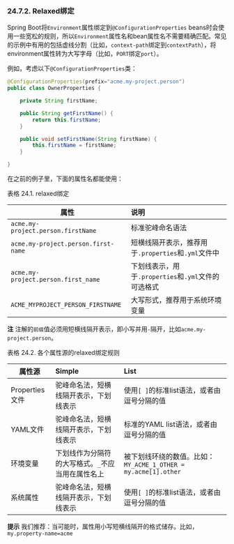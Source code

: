 ### 24.7.2. Relaxed绑定

Spring Boot将`Environment`属性绑定到`@ConfigurationProperties` beans时会使用一些宽松的规则，所以`Environment`属性名和bean属性名不需要精确匹配。常见的示例中有用的包括虚线分割（比如，`context-path`绑定到`contextPath`），将environment属性转为大写字母（比如，`PORT`绑定`port`）。

例如，考虑以下`@ConfigurationProperties`类：
```java
@ConfigurationProperties(prefix="acme.my-project.person")
public class OwnerProperties {

    private String firstName;

    public String getFirstName() {
        return this.firstName;
    }

    public void setFirstName(String firstName) {
        this.firstName = firstName;
    }

}
```
在之前的例子里，下面的属性名都能使用：

表格 24.1. relaxed绑定 

| 属性        | 说明   |
| --------    | :----- |
|`acme.my-project.person.firstName`|标准驼峰命名语法|
|`acme.my-project.person.first-name`|短横线隔开表示，推荐用于`.properties`和`.yml`文件中|
|`acme.my-project.person.first_name`|下划线表示，用于`.properties`和`.yml`文件的可选格式|
|`ACME_MYPROJECT_PERSON_FIRSTNAME`|大写形式，推荐用于系统环境变量|

**注** 注解的`前缀`值必须用短横线隔开表示，即小写并用`-`隔开，比如`acme.my-project.person`。

表格 24.2. 各个属性源的relaxed绑定规则

| 属性源        | Simple   | List   |
| --------    | :----- | :----- |
|Properties文件|驼峰命名法，短横线隔开表示，下划线表示|使用`[ ]`的标准list语法，或者由逗号分隔的值|
|YAML文件|驼峰命名法，短横线隔开表示，下划线表示|标准的YAML list语法，或者由逗号分隔的值|
|环境变量|下划线作为分隔符的大写格式。`_`不应当用在属性名上|被下划线环绕的数值。比如：`MY_ACME_1_OTHER = my.acme[1].other`|
|系统属性|驼峰命名法，短横线隔开表示，下划线表示|使用`[ ]`的标准list语法，或者由逗号分隔的值|

**提示** 我们推荐：当可能时，属性用小写短横线隔开的格式储存。比如，`my.property-name=acme`
